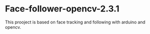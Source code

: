 # Face-follower-opencv-2.3.1
This prooject is based on face tracking and following with arduino and opencv.
